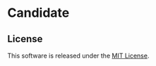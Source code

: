 Candidate
=========

License
-------

This software is released under the [MIT License](http://www.opensource.org/licenses/MIT).
